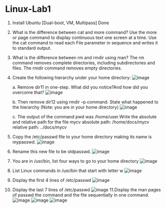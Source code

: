 # Linux-Lab1
1. Install Ubuntu [Dual-boot, VM, Multipass]
   Done
2. What is the difference between cat and more command?
   Use the more or page command to display continuous text one screen at a time. Use the cat command to read each File parameter in sequence and writes it to standard output.
3. What is the difference between rm and rmdir using man?
     The rm command removes complete directories, including subdirectories and files. The rmdir command removes empty directories.
4. Create the following hierarchy under your home directory:    ![image](https://github.com/user-attachments/assets/77d98b3d-eed8-4ff6-9352-824da1aff71e)

   a. Remove dir11 in one-step. What did you notice?And how did you overcome that?    ![image](https://github.com/user-attachments/assets/e7896dc8-1a1c-4696-b417-3332c481d9d9)

   b. Then remove dir12 using rmdir –p command. State what happened to the hierarchy (Note: you are in your home directory)    ![image](https://github.com/user-attachments/assets/9cc86c6f-0fe6-4a00-a605-680f1c1b2690)

   c. The output of the command pwd was /home/user.Write the absolute and relative path for the file mycv
   absolute path: /home/docs/mycv
   relative path: ../docs/mycv
5. Copy the /etc/passwd file to your home directory making its name is mypasswd. ![image](https://github.com/user-attachments/assets/32020427-5d63-4026-892e-4bb966dc41d8)
6. Rename this new file to be oldpasswd. ![image](https://github.com/user-attachments/assets/7f5fd1f4-9420-4eeb-89d4-5f932d29d855)
7. You are in /usr/bin, list four ways to go to your home directory ![image](https://github.com/user-attachments/assets/3ced9534-4fa2-452c-aa50-0ff0b637e8d1)
8. List Linux commands in /usr/bin that start with letter w ![image](https://github.com/user-attachments/assets/c5a91601-5742-49bf-bf59-77ee5c6fc060)
9.  Display the first 4 lines of /etc/passwd ![image](https://github.com/user-attachments/assets/1d30736c-3c91-409d-bcb4-78b83b1419c2)
10. Display the last 7 lines of /etc/passwd ![image](https://github.com/user-attachments/assets/f05edb8e-dd8d-48a7-9710-e92b65180169)
11.Display the man pages of passwd the command and the file sequentially in one command.
   ![image](https://github.com/user-attachments/assets/ddc9c4c6-47fc-462e-a543-6b8b846ebac1)
   ![image](https://github.com/user-attachments/assets/0c5971a8-676a-4d2a-ab17-2f80d8e49ecb)
   ![image](https://github.com/user-attachments/assets/6b04fe5e-df4b-49fc-b41e-23bbc19a1c15)






